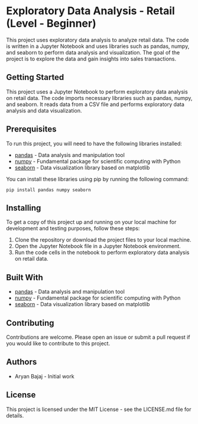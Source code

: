 # Exploratory Data Analysis - Retail (Level - Beginner)

This project uses exploratory data analysis to analyze retail data. The code is written in a Jupyter Notebook and uses libraries such as pandas, numpy, and seaborn to perform data analysis and visualization. The goal of the project is to explore the data and gain insights into sales transactions.

## Getting Started

This project uses a Jupyter Notebook to perform exploratory data analysis on retail data. The code imports necessary libraries such as pandas, numpy, and seaborn. It reads data from a CSV file and performs exploratory data analysis and data visualization.

## Prerequisites

To run this project, you will need to have the following libraries installed:

- [pandas](https://pandas.pydata.org/) - Data analysis and manipulation tool
- [numpy](https://numpy.org/) - Fundamental package for scientific computing with Python
- [seaborn](https://seaborn.pydata.org/) - Data visualization library based on matplotlib

You can install these libraries using pip by running the following command:

```
pip install pandas numpy seaborn
```

## Installing

To get a copy of this project up and running on your local machine for development and testing purposes, follow these steps:

1. Clone the repository or download the project files to your local machine.
2. Open the Jupyter Notebook file in a Jupyter Notebook environment.
3. Run the code cells in the notebook to perform exploratory data analysis on retail data.

## Built With

- [pandas](https://pandas.pydata.org/) - Data analysis and manipulation tool
- [numpy](https://numpy.org/) - Fundamental package for scientific computing with Python
- [seaborn](https://seaborn.pydata.org/) - Data visualization library based on matplotlib

## Contributing

Contributions are welcome. Please open an issue or submit a pull request if you would like to contribute to this project.

## Authors

- Aryan Bajaj - Initial work

## License

This project is licensed under the MIT License - see the LICENSE.md file for details.
